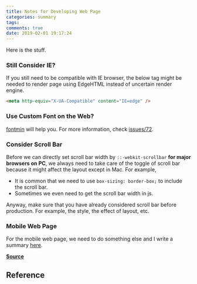 ```yaml
---
title: Notes for Developing Web Page
categories: summary
tags:
comments: true
date: 2019-02-01 19:17:24
---
```


Here is the stuff.

### Still Consider IE?

If you still need to be compatible with IE browser, the below tag might be needed to render page using EdgeHTML instead of uncertain render engine.

```html
<meta http-equiv="X-UA-Compatible" content="IE=edge" />
```

### Use Custom Font on the Web?

[fontmin](https://github.com/ecomfe/fontmin/) will help you. For more information, check [issues/72](https://github.com/xianshenglu/blog/issues/72).

### Consider Scroll Bar

Before we can directly set scroll bar width by `::-webkit-scrollbar` **for major browsers on PC**, we always need to take care of the toggle of scroll bar because it might affect the layout except in Mac. For example,

- It is common that we need to use `box-sizing: border-box;` to include the scroll bar.
- Sometimes we even need to get the scroll bar width in js.

Anyway, make sure that you have already considered scroll bar before production. For example, the style, the effect of layout, etc.

### Mobile Web Page

For the mobile web page, we need to do something else and I write a summary [here](https://github.com/xianshenglu/blog/issues/69).

[**Source**](https://github.com/xianshenglu/blog/issues/68)

## Reference
